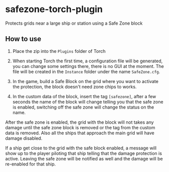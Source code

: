 # safezone-torch-plugin
Protects grids near a large ship or station using a Safe Zone block

## How to use

1. Place the zip into the `Plugins` folder of Torch

2. When starting Torch the first time, a configuration file will be generated, you can change some settings there, there is no GUI at the moment. The file will be created in the `Instance` folder under the name `SafeZone.cfg`.

3. In the game, build a Safe Block on the grid where you want to activate the protection, the block doesn't need zone chips to works.

4. In the custom data of the block, insert the tag `[safezone]`, after a few seconds the name of the block will change telling you that the safe zone is enabled, switching off the safe zone will change the status on the name.

After the safe zone is enabled, the grid with the block will not takes any damage until the safe zone block is removed or the tag from the custom data is removed. Also all the ships that approach the main grid will have damage disabled.

If a ship get close to the grid with the safe block enabled, a message will show up to the player piloting that ship telling that the damage protection is active. Leaving the safe zone will be notified as well and the damage will be re-enabled for that ship.
